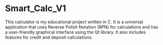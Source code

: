 # Smart_Calc_V1
This calculator is my educational project written in C. It is a universal application that uses Reverse Polish Notation (RPN) for calculations and has a user-friendly graphical interface using the Qt library. It also includes features for credit and deposit calculations.
